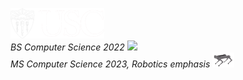 <em><img src="usc.png" width="150"><br>BS Computer Science 2022 <img src="https://media.giphy.com/media/WUlplcMpOCEmTGBtBW/giphy.gif" width="35"></br>MS Computer Science 2023, *Robotics emphasis* <!-- <img src="https://media.giphy.com/media/2m1WnCqNuyEJnigDAP/giphy.gif" width="35"> --> <img src="robot1.gif" width="35"></em> 
